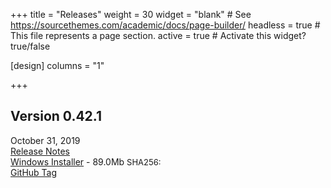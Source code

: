 +++
title = "Releases"
weight = 30
widget = "blank"  # See https://sourcethemes.com/academic/docs/page-builder/
headless = true  # This file represents a page section.
active = true  # Activate this widget? true/false

[design]
columns = "1"

+++

<a name="releases"></a>

## Version 0.42.1
October 31, 2019<br>
[Release Notes](docs/releases/ver_0_42_1/)<br>
[Windows Installer](setup/BeefSetup_0_42_1.exe) - 89.0Mb 
<font size=-1>SHA256:</font><br>
[GitHub Tag](http://www.github.com/BeefyTech/Beef)
